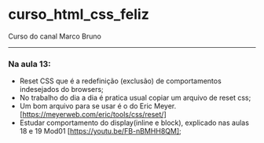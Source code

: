 # curso_html_css_feliz
Curso do canal Marco Bruno


---

### Na aula 13:
- Reset CSS que é a redefinição (exclusão) de comportamentos indesejados do browsers;
- No trabalho do dia a dia é pratica usual copiar um arquivo de reset css;
- Um bom arquivo para se usar é o do Eric Meyer. [https://meyerweb.com/eric/tools/css/reset/]
- Estudar comportamento do display(inline e block), explicado nas aulas 18 e 19 Mod01 [https://youtu.be/FB-nBMHH8QM];

